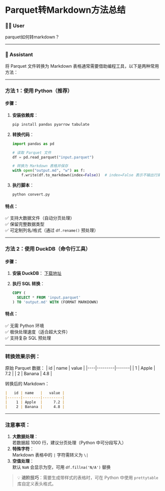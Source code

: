 # Parquet转Markdown方法总结

### 🧑‍💻 User

parquet如何转markdown？

---

### 🤖 Assistant

将 Parquet 文件转换为 Markdown 表格通常需要借助编程工具，以下是两种常用方法：

---

### 方法 1：使用 Python（推荐）
#### 步骤：
1. **安装依赖库**：
   ```bash
   pip install pandas pyarrow tabulate
   ```

2. **转换代码**：
   ```python
   import pandas as pd

   # 读取 Parquet 文件
   df = pd.read_parquet("input.parquet")

   # 转换为 Markdown 表格并保存
   with open("output.md", "w") as f:
       f.write(df.to_markdown(index=False))  # index=False 表示不输出行索引
   ```

3. **执行脚本**：
   ```bash
   python convert.py
   ```

#### 特点：
✅ 支持大数据文件（自动分页处理）  
✅ 保留完整数据类型  
✅ 可定制列名/格式（通过 `df.rename()` 预处理）

---

### 方法 2：使用 DuckDB（命令行工具）
#### 步骤：
1. **安装 DuckDB**：
   [下载地址](https://duckdb.org/docs/installation/)

2. **执行 SQL 转换**：
   ```sql
   COPY (
     SELECT * FROM 'input.parquet'
   ) TO 'output.md' WITH (FORMAT MARKDOWN)
   ```

#### 特点：
✅ 无需 Python 环境  
✅ 极快处理速度（适合超大文件）  
✅ 支持复杂 SQL 预处理

---

### 转换效果示例：
原始 Parquet 数据：
| id | name    | value |
|----|---------|-------|
| 1  | Apple   | 7.2   |
| 2  | Banana  | 4.8   |

转换后的 Markdown：
```markdown
|   id | name   |   value |
|------|--------|---------|
|    1 | Apple  |     7.2 |
|    2 | Banana |     4.8 |
```

---

### 注意事项：
1. **大数据处理**：  
   若数据超 1000 行，建议分页处理（Python 中可分段写入）
2. **特殊字符**：  
   Markdown 表格中的 `|` 字符需转义为 `\|`
3. **空值处理**：  
   默认 `NaN` 会显示为空，可用 `df.fillna('N/A')` 替换

> 💡 **进阶技巧**：需要生成带样式的表格时，可在 Python 中使用 `prettytable` 库自定义表头格式。